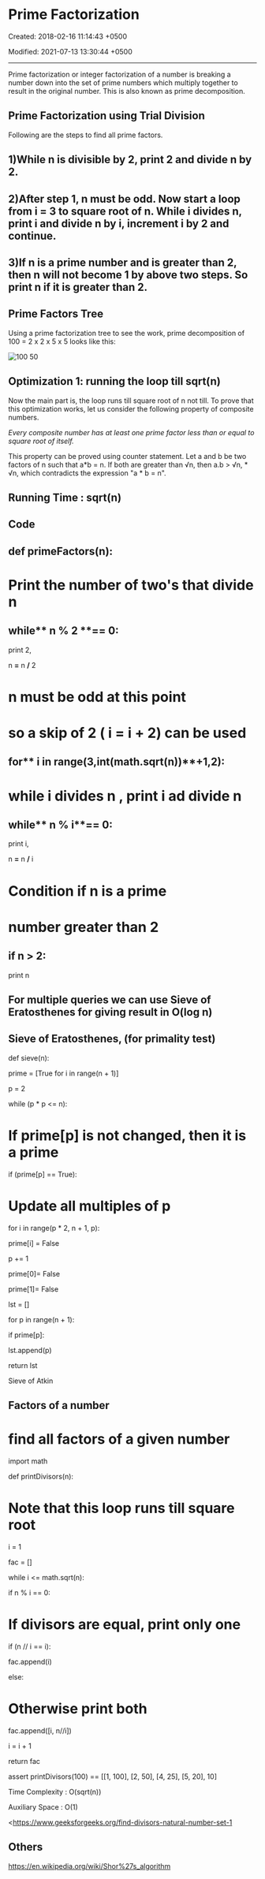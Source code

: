 # Prime Factorization

Created: 2018-02-16 11:14:43 +0500

Modified: 2021-07-13 13:30:44 +0500

---

Prime factorization or integer factorization of a number is breaking a number down into the set of prime numbers which multiply together to result in the original number. This is also known as prime decomposition.

## Prime Factorization using Trial Division

Following are the steps to find all prime factors.

## 1)While n is divisible by 2, print 2 and divide n by 2.

## 2)After step 1, n must be odd. Now start a loop from i = 3 to square root of n. While i divides n, print i and divide n by i, increment i by 2 and continue.

## 3)If n is a prime number and is greater than 2, then n will not become 1 by above two steps. So print n if it is greater than 2.

## Prime Factors Tree

Using a prime factorization tree to see the work, prime decomposition of 100 = 2 x 2 x 5 x 5 looks like this:

![100 50 ](media/Prime-Factorization-image1.png)

## Optimization 1: running the loop till sqrt(n)

Now the main part is, the loop runs till square root of n not till. To prove that this optimization works, let us consider the following property of composite numbers.

*Every composite number has at least one prime factor less than or equal to square root of itself.*

This property can be proved using counter statement. Let a and b be two factors of n such that a*b = n. If both are greater than √n, then a.b > √n, * √n, which contradicts the expression "a * b = n".

## Running Time : sqrt(n)

## Code

## def primeFactors(n):

# Print the number of two's that divide n

## while** n **%** 2 **== 0:

print 2,

n **=** n **/** 2

# n must be odd at this point

# so a skip of 2 ( i = i + 2) can be used

## for** i **in** range(3,int(math.sqrt(n))**+1,2):

# while i divides n , print i ad divide n

## while** n **%** i**== 0:

print i,

n **=** n **/** i

# Condition if n is a prime

# number greater than 2

## if n > 2:

print n

## For multiple queries we can use Sieve of Eratosthenes for giving result in O(log n)

## Sieve of Eratosthenes, (for primality test)

def sieve(n):

prime = [True for i in range(n + 1)]

p = 2

while (p * p <= n):

# If prime[p] is not changed, then it is a prime

if (prime[p] == True):

# Update all multiples of p

for i in range(p * 2, n + 1, p):

prime[i] = False

p += 1

prime[0]= False

prime[1]= False

lst = []

for p in range(n + 1):

if prime[p]:

lst.append(p)

return lst

Sieve of Atkin

## Factors of a number

# find all factors of a given number

import math

def printDivisors(n):

# Note that this loop runs till square root

i = 1

fac = []

while i <= math.sqrt(n):

if n % i == 0:

# If divisors are equal, print only one

if (n // i == i):

fac.append(i)

else:

# Otherwise print both

fac.append([i, n//i])

i = i + 1

return fac

assert printDivisors(100) == [[1, 100], [2, 50], [4, 25], [5, 20], 10]

Time Complexity : O(sqrt(n))

Auxiliary Space : O(1)

<https://www.geeksforgeeks.org/find-divisors-natural-number-set-1

## Others

<https://en.wikipedia.org/wiki/Shor%27s_algorithm>

